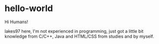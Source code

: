 # hello-world

Hi Humans!

lakes97 here, I'm not experienced in programming, just got a little bit knowledge from C/C++, Java and HTML/CSS from studies and by myself.
